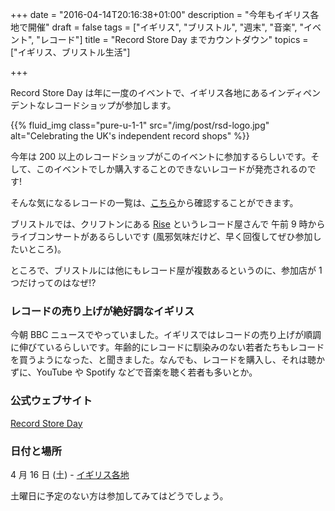 +++
date = "2016-04-14T20:16:38+01:00"
description = "今年もイギリス各地で開催"
draft = false
tags = ["イギリス", "ブリストル", "週末", "音楽", "イベント", "レコード"]
title = "Record Store Day までカウントダウン"
topics = ["イギリス、ブリストル生活"]

+++

Record Store Day は年に一度のイベントで、イギリス各地にあるインディペンデントなレコードショップが参加します。

{{% fluid_img class="pure-u-1-1" src="/img/post/rsd-logo.jpg" alt="Celebrating the UK's independent record shops" %}}

<!--more-->

今年は 200 以上のレコードショップがこのイベントに参加するらしいです。そして、このイベントでしか購入することのできないレコードが発売されるのです!

そんな気になるレコードの一覧は、[こちら](http://recordstoreday.co.uk/exclusive-releases/rsd-2016)から確認することができます。

ブリストルでは、クリフトンにある [Rise](http://www.rise-music.co.uk/) というレコード屋さんで 午前 9 時からライブコンサートがあるらしいです (風邪気味だけど、早く回復してぜひ参加したいところ)。

ところで、ブリストルには他にもレコード屋が複数あるというのに、参加店が 1 つだけってのはなぜ!?

### レコードの売り上げが絶好調なイギリス

今朝 BBC ニュースでやっていました。イギリスではレコードの売り上げが順調に伸びているらしいです。年齢的にレコードに馴染みのない若者たちもレコードを買うようになった、と聞きました。なんでも、レコードを購入し、それは聴かずに、YouTube や Spotify などで音楽を聴く若者も多いとか。

### 公式ウェブサイト

[Record Store Day](http://recordstoreday.co.uk/home/)

### 日付と場所

4 月 16 日 (土) - [イギリス各地](http://recordstoreday.co.uk/participating-stores/)

土曜日に予定のない方は参加してみてはどうでしょう。